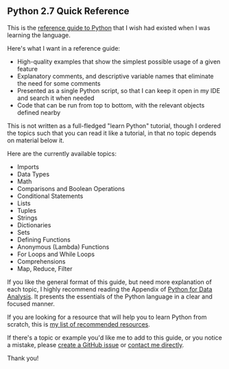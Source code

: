 ## Python 2.7 Quick Reference

This is the [reference guide to Python](reference.py) that I wish had existed when I was learning the language.

Here's what I want in a reference guide:

- High-quality examples that show the simplest possible usage of a given feature
- Explanatory comments, and descriptive variable names that eliminate the need for some comments
- Presented as a single Python script, so that I can keep it open in my IDE and search it when needed
- Code that can be run from top to bottom, with the relevant objects defined nearby

This is not written as a full-fledged "learn Python" tutorial, though I ordered the topics such that you can read it like a tutorial, in that no topic depends on material below it.

Here are the currently available topics:

- Imports
- Data Types
- Math
- Comparisons and Boolean Operations
- Conditional Statements
- Lists
- Tuples
- Strings
- Dictionaries
- Sets
- Defining Functions
- Anonymous (Lambda) Functions
- For Loops and While Loops
- Comprehensions
- Map, Reduce, Filter

If you like the general format of this guide, but need more explanation of each topic, I highly recommend reading the Appendix of [Python for Data Analysis](http://shop.oreilly.com/product/0636920023784.do). It presents the essentials of the Python language in a clear and focused manner.

If you are looking for a resource that will help you to learn Python from scratch, this is [my list of recommended resources](https://github.com/justmarkham/DAT8#python-resources).

If there's a topic or example you'd like me to add to this guide, or you notice a mistake, please [create a GitHub issue](issues) or [contact me directly](http://www.dataschool.io/about/).

Thank you!
